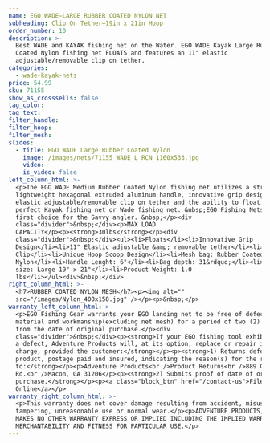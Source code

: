 ```yaml
---
name: EGO WADE—LARGE RUBBER COATED NYLON NET
subheading: Clip On Tether—19in x 21in Hoop
order_number: 10
description: >-
  Best WADE and KAYAK fishing net on the Water. EGO WADE Kayak Large Rubber
  Coated Nylon fishing net FLOATS and features an 11" elastic
  adjustable/removable clip on tether.
categories:
  - wade-kayak-nets
price: 54.99
sku: 71155
show_as_crosssells: false
tag_color:
tag_text:
filter_handle:
filter_hoop:
filter_mesh:
slides:
  - title: EGO WADE Large Rubber Coated Nylon
    image: /images/nets/71155_WADE_L_RCN_1160x533.jpg
    video:
    is_video: false
left_column_html: >-
  <p>The EGO WADE Medium Rubber Coated Nylon fishing net utilizes a strong,
  lightweight hexagonal extruded aluminum handle, innovative grip design, an 11"
  elastic adjustable/removable clip on tether and the ability to float. What a
  perfect Kayak fishing net or Wade fishing net. &nbsp;EGO Fishing Nets are the
  first choice for the Savvy angler. &nbsp;</p><div
  class="divider">&nbsp;</div><p>MAX LOAD
  CAPACITY</p><p><strong>30lbs</strong></p><div
  class="divider">&nbsp;</div><ul><li>Floats</li><li>Innovative Grip
  Design</li><li>11" Elastic adjustable &amp; removable tether</li><li>Aluminum
  Clip</li><li>Unique Hoop Scoop Design</li><li>Mesh bag: Rubber Coated
  Nylon</li><li>Handle Lenght: 6"</li><li>Bag depth: 31&rdquo;</li><li>Hoop
  size: Large 19" x 21"</li><li>Product Weight: 1.0
  lbs</li></ul><div>&nbsp;</div>
right_column_html: >-
  <h7>RUBBER COATED NYLON MESH</h7><p><img alt=""
  src="/images/Nylon_400x150.jpg" /></p><p>&nbsp;</p>
warranty_left_column_html: >-
  <p>EGO Fishing Gear warrants your EGO landing net to be free of defects in
  material and workmanship(excluding net mesh) for a period of two (2) years
  from the date of original purchase.</p><div
  class="divider">&nbsp;</div><p><strong>If your EGO fishing tool exhibits such
  a defect, Adventure Products will, at its option, replace or repair it without
  charge, provided the customer:</strong></p><p><strong>1) Returns defective
  product, postage paid and insured, indicating the reason(s) for the return
  to:</strong></p><p>Adventure Products<br />Product Returns<br />889 Guy Paine
  Rd.<br />Macon, GA 31206</p><p><strong>2) Submits proof of date of original
  purchase.</strong></p><p><a class="block_btn" href="/contact-us">File Claim
  Online</a></p>
warranty_right_column_html: >-
  <p>This warranty does not cover damage resulting from accident, misuse, abuse,
  tampering, unreasonable use or normal wear.</p><p>ADVENTURE PRODUCTS, INC.
  MAKES NO OTHER WARRANTY EXPRESS OR IMPLIED INCLUDING THE IMPLIED WARRANTIES OF
  MERCHANTABILITY AND FITNESS FOR PARTICULAR USE.</p>
---
```

